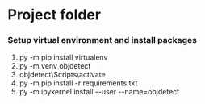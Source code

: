 # Project folder  
### Setup virtual environment and install packages  
1. py -m pip install virtualenv  
2. py -m venv objdetect
3. objdetect\Scripts\activate  
4. py -m pip install -r requirements.txt  
5. py -m ipykernel install --user --name=objdetect


